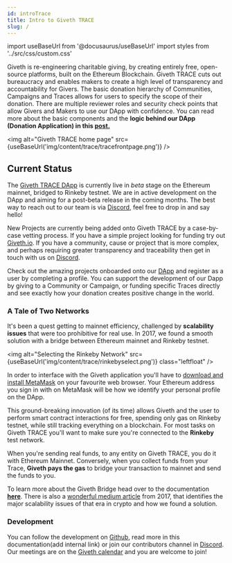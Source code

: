 ```yaml
---
id: introTrace
title: Intro to Giveth TRACE
slug: /
---
```

import useBaseUrl from '@docusaurus/useBaseUrl'
import styles from '../src/css/custom.css'

Giveth is re-engineering charitable giving, by creating entirely free, open-source platforms, built on the Ethereum Blockchain. Giveth TRACE cuts out bureaucracy and enables makers to create a high level of transparency and accountability for Givers. The basic donation hierarchy of Communities, Campaigns and Traces allows for users to specify the scope of their donation. There are multiple reviewer roles and security check points that allow Givers and Makers to use our DApp with confidence. You can read more about the basic components and the **logic behind our DApp (Donation Application) in this [post.](https://medium.com/giveth/what-is-the-future-of-giving-d50446b0a0e4)**

<img alt="Giveth TRACE home page" src={useBaseUrl('img/content/trace/tracefrontpage.png')} />

## Current Status
The [Giveth TRACE DApp](https://beta.giveth.io) is currently live in *beta* stage on the Ethereum mainnet, bridged to Rinkeby testnet. We are in active development on the DApp and aiming for a post-beta release in the coming months. The best way to reach out to our team is via [Discord](https://discord.gg/GMQFKmdSGy), feel free to drop in and say hello!


New Projects are currently being added onto Giveth TRACE by a case-by-case vetting process. If you have a simple project looking for funding try out [Giveth.io](https://giveth.io). If you have a community, cause or project that is more complex, and perhaps requiring greater transparency and traceability then get in touch with us on [Discord](https://discord.gg/qf7XZ48gCU).

Check out the amazing projects onboarded onto our [DApp](https://beta.giveth.io) and register as a user by completing a profile. You can support the development of our Dapp by giving to a Community or Campaign, or funding specific Traces directly and see exactly how your donation creates positive change in the world.

### A Tale of Two Networks
It's been a quest getting to mainnet efficiency, challenged by **scalability issues** that were too prohibitive for real use. In 2017, we found a smooth solution with a bridge between Ethereum mainnet and Rinkeby testnet.

<img alt="Selecting the Rinkeby Network" src={useBaseUrl('img/content/trace/rinkebyselect.png')} class="leftfloat" />

In order to interface with the Giveth application you'll have to [download and install MetaMask](https://metamask.zendesk.com/hc/en-us/articles/360015489531-Getting-Started-With-MetaMask) on your favourite web browser. Your Ethereum address you sign in with on MetaMask will be how we identify your personal profile on the DApp.

This ground-breaking innovation (of its time) allows Giveth and the user to perform smart contract interactions for free, spending only gas on Rinkeby testnet, while still tracking everything on a blockchain. For most tasks on Giveth TRACE you'll want to make sure you're connected to the **Rinkeby** test network.

When you're sending real funds, to any entity on Giveth TRACE, you do it with Ethereum Mainnet. Conversely, when you collect funds from your Trace, **Giveth pays the gas** to bridge your transaction to mainnet and send the funds to you.



To learn more about the Giveth Bridge head over to the documentation [**here**](https://docs.giveth.io/trace/bridgeSecurity). There is also a [wonderful medium article](https://medium.com/giveth/tackling-ethereum-scalability-issues-29bd700b5060) from 2017, that identifies the major scalability issues of that era in crypto and how we found a solution.

### Development
You can follow the development on [Github](https://github.com/Giveth/giveth-dapp), read more in this documentation(add internal link) or join our contributors channel in [Discord](https://discord.gg/qf7XZ48gCU). Our meetings are on the [Giveth calendar](https://calendar.google.com/calendar/embed?src=givethdotio@gmail.com&pli=1) and you are welcome to join!
